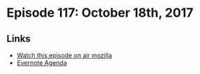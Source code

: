 # Episode 117: October 18th, 2017

## Links
* [Watch this episode on air mozilla](https://air.mozilla.org/the-joy-of-coding-episode-117/)
* [Evernote Agenda](https://www.evernote.com/shard/s434/sh/17b2262b-1a80-4ab7-9f04-8d7abda51c64/2827b076a29d8331)

